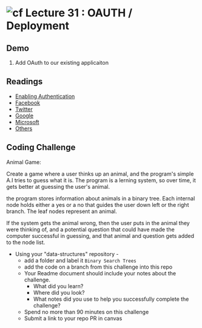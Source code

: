 ![cf](http://i.imgur.com/7v5ASc8.png) Lecture 31 : OAUTH / Deployment
=====================================

## Demo
1. Add OAuth to our existing applicaiton

## Readings
- [Enabling Authentication](https://docs.microsoft.com/en-us/aspnet/core/security/authentication/social/)
- [Facebook](https://docs.microsoft.com/en-us/aspnet/core/security/authentication/social/facebook-logins?tabs=aspnetcore2x)
- [Twitter](https://docs.microsoft.com/en-us/aspnet/core/security/authentication/social/twitter-logins?tabs=aspnetcore2x)
- [Google](https://docs.microsoft.com/en-us/aspnet/core/security/authentication/social/google-logins?tabs=aspnetcore2x)
- [Microsoft](https://docs.microsoft.com/en-us/aspnet/core/security/authentication/social/microsoft-logins?tabs=aspnetcore2x)
- [Others](https://docs.microsoft.com/en-us/aspnet/core/security/authentication/social/other-logins)



## Coding Challenge
Animal Game:

Create a game where a user thinks up an animal, and the program's simple A.I tries to guess
what it is. The program is a lerning system, so over time, it gets better at guessing the user's animal.

the program stores information about animals in a binary tree. Each internal node holds either a yes or a no that guides 
the user down left or the right branch. The leaf nodes represent an animal.

If the system gets the animal wrong, then the user puts in the animal they were thinking of, and a potential question that could have 
made the computer successful in guessing, and that animal and question gets added to the node list.

- Using your "data-structures" repository -
  - add a folder and label it `Binary Search Trees`
  - add the code on a branch from this challenge into this repo
  - Your Readme document should include your notes about the challenge.
	- What did you learn?
	- Where did you look?
	- What notes did you use to help you successfully complete the challenge?
  - Spend no more than 90 minutes on this challenge
  - Submit a link to your repo PR in canvas
